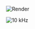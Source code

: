 ![Render](https://github.com/FrancisCrickInstitute/Multichannel_photodiode/assets/54901317/9be2dc9f-8ec0-483a-980b-c1557e6f4458)


![10 kHz](https://github.com/FrancisCrickInstitute/Multichannel_photodiode/assets/54901317/a4a67bc5-f9ab-4ab4-ab7f-97b1f3bcd50e)
